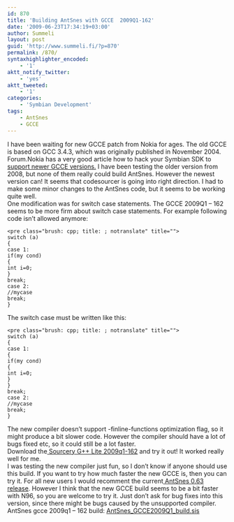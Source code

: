 ```yaml
---
id: 870
title: 'Building AntSnes with GCCE  2009Q1-162'
date: '2009-06-23T17:34:19+03:00'
author: Summeli
layout: post
guid: 'http://www.summeli.fi/?p=870'
permalink: /870/
syntaxhighlighter_encoded:
    - '1'
aktt_notify_twitter:
    - 'yes'
aktt_tweeted:
    - '1'
categories:
    - 'Symbian Development'
tags:
    - AntSnes
    - GCCE
---
```


I have been waiting for new GCCE patch from Nokia for ages. The old GCCE is based on GCC 3.4.3, which was originally published in November 2004. Forum.Nokia has a very good article how to hack your Symbian SDK to [support newer GCCE versions.](http://wiki.forum.nokia.com/index.php/How_to_use_GCCE_4_with_Symbian_SDKs) I have been testing the older version from 2008, but none of them really could build AntSnes. However the newest version can! It seems that codesourcer is going into right direction. I had to make some minor changes to the AntSnes code, but it seems to be working quite well.  
One modification was for switch case statements. The GCCE 2009Q1 – 162 seems to be more firm about switch case statements. For example following code isn’t allowed anymore:

```
<pre class="brush: cpp; title: ; notranslate" title="">
switch (a)
{
case 1:
if(my cond)
{
int i=0;
}
break;
case 2:
//mycase
break;
}
```

The switch case must be written like this:

```
<pre class="brush: cpp; title: ; notranslate" title="">
switch (a)
{
case 1:
{
if(my cond)
{
int i=0;
}
}
break;
case 2:
//mycase
break;
}
```

  
The new compiler doesn’t support -finline-functions optimization flag, so it might produce a bit slower code. However the compiler should have a lot of bugs fixed etc, so it could still be a lot faster.  
Download the[ Sourcery G++ Lite 2009q1-162](http://www.codesourcery.com/sgpp/lite/arm/portal/release822) and try it out! It worked really well for me.  
I was testing the new compiler just fun, so I don’t know if anyone should use this build. If you want to try how much faster the new GCCE is, then you can try it. For all new users I would recomment the current[ AntSnes 0.63 release](http://www.summeli.com/?p=845). However I think that the new GCCE build seems to be a bit faster with N96, so you are welcome to try it. Just don’t ask for bug fixes into this version, since there might be bugs caused by the unsupported compiler.  
AntSnes gcce 2009q1 – 162 build: [AntSnes\_GCCE2009Q1\_build.sis](http://www.summeli.com/wp-content/uploads/2009/06/AntSnes_GCCE2009Q1_build.sis)